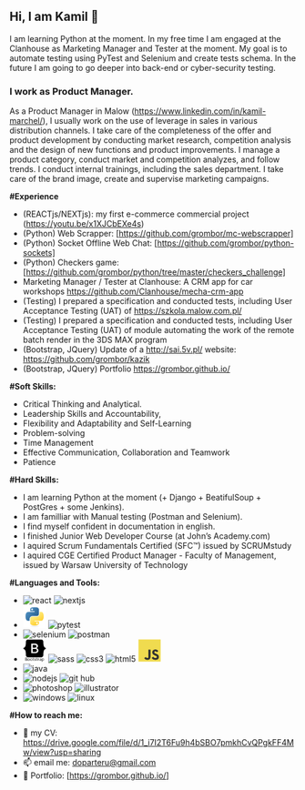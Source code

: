 ## Hi, I am Kamil 🤗
I am learning Python at the moment. In my free time I am engaged at the Clanhouse as Marketing Manager and Tester at the moment. My goal is to automate testing using PyTest and Selenium and create tests schema. In the future I am going to go deeper into back-end or cyber-security testing.

### I work as Product Manager. ###
As a Product Manager in Malow (https://www.linkedin.com/in/kamil-marchel/), I usually work on the use of leverage in sales in various distribution channels. I take care of the completeness of the offer and product development by conducting market research, competition analysis and the design of new functions and product improvements. I manage a product category, conduct market and competition analyzes, and follow trends. I conduct internal trainings, including the sales department. I take care of the brand image, create and supervise marketing campaigns.

<!--
**grombor/grombor** is a ✨ _special_ ✨ repository because its `README.md` (this file) appears on your GitHub profile.

Here are some ideas to get you started:

- 🔭 I’m currently working on ...
- 🌱 I’m currently learning ...
- 👯 I’m looking to collaborate on ...
- 🤔 I’m looking for help with ...
- 💬 Ask me about ...
- 📫 How to reach me: ...
- 😄 Pronouns: ...
- ⚡ Fun fact: ...
-->

**#Experience**
- (REACTjs/NEXTjs): my first e-commerce commercial project (https://youtu.be/x1XJCbEXe4s)
- (Python) Web Scrapper: [https://github.com/grombor/mc-webscrapper]
- (Python) Socket Offline Web Chat: [https://github.com/grombor/python-sockets]
- (Python) Checkers game: [https://github.com/grombor/python/tree/master/checkers_challenge]
- Marketing Manager / Tester at Clanhouse: A CRM app for car workshops https://github.com/Clanhouse/mecha-crm-app
- (Testing) I prepared a specification and conducted tests, including User Acceptance Testing (UAT) of https://szkola.malow.com.pl/
- (Testing) I prepared a specification and conducted tests, including User Acceptance Testing (UAT) of module automating the work of the remote batch render in the 3DS MAX program
- (Bootstrap, JQuery) Update of a http://sai.5v.pl/ website: https://github.com/grombor/kazik
- (Bootstrap, JQuery) Portfolio https://grombor.github.io/

**#Soft Skills:**
- Critical Thinking and Analytical.
- Leadership Skills and Accountability,
- Flexibility and Adaptability and Self-Learning
- Problem-solving
- Time Management
- Effective Communication, Collaboration and Teamwork
- Patience

**#Hard Skills:**
- I am learning Python at the moment (+ Django + BeatifulSoup + PostGres + some Jenkins).
- I am familliar with Manual testing (Postman and Selenium). 
- I find myself confident in documentation in english.
- I finished Junior Web Developer Course (at John’s Academy.com)
- I aquired Scrum Fundamentals Certified (SFC™) issued by SCRUMstudy 
- I aquired CGE Certified Product Manager - Faculty of Management, issued by Warsaw University of Technology

**#Languages and Tools:**
* <img src="https://cdn.jsdelivr.net/gh/devicons/devicon/icons/react/react-original.svg" alt="react" width="40" height="40" /> <img src="https://cdn.jsdelivr.net/gh/devicons/devicon/icons/nextjs/nextjs-original-wordmark.svg" alt="nextjs" width="40" height="40"  />
* <img src="https://github.com/devicons/devicon/blob/master/icons/python/python-original.svg" alt="python" width="40" height="40" /> <img src="https://cdn.jsdelivr.net/gh/devicons/devicon/icons/pytest/pytest-original-wordmark.svg" alt="pytest" width="40" height="40" />
* <img src="https://raw.githubusercontent.com/detain/svg-logos/780f25886640cef088af994181646db2f6b1a3f8/svg/selenium-logo.svg" alt="selenium" width="40" height="40"/> <img src="https://www.vectorlogo.zone/logos/getpostman/getpostman-icon.svg" alt="postman" width="40" height="40"/>
* <img src="https://raw.githubusercontent.com/devicons/devicon/master/icons/bootstrap/bootstrap-plain-wordmark.svg" alt="bootstrap" width="40" height="40"/> <img src="https://cdn.jsdelivr.net/gh/devicons/devicon/icons/sass/sass-original.svg" alt="sass" width="40" height="40"/> <img src="https://cdn.jsdelivr.net/gh/devicons/devicon/icons/css3/css3-original.svg" alt="css3" width="40" height="40"/> <img src="https://cdn.jsdelivr.net/gh/devicons/devicon/icons/html5/html5-original.svg" alt="html5" width="40" height="40"/> <img src="https://raw.githubusercontent.com/devicons/devicon/master/icons/javascript/javascript-original.svg" alt="javascript" width="40" height="40"/>
* <img src="https://cdn.jsdelivr.net/gh/devicons/devicon/icons/java/java-original.svg" alt="java" width="40" height="40" />
* <img src="https://cdn.jsdelivr.net/gh/devicons/devicon/icons/npm/npm-original-wordmark.svg" alt="nodejs" width="40" height="40"/> <img src="https://cdn.jsdelivr.net/gh/devicons/devicon/icons/github/github-original.svg"  alt="git hub" width="40" height="40"/>
* <img src="https://cdn.jsdelivr.net/gh/devicons/devicon/icons/photoshop/photoshop-line.svg" alt="photoshop" width="40" height="40" /> <img src="https://cdn.jsdelivr.net/gh/devicons/devicon/icons/illustrator/illustrator-line.svg" alt="illustrator" width="40" height="40" />
* <img src="https://cdn.jsdelivr.net/gh/devicons/devicon/icons/windows8/windows8-original.svg" alt="windows" width="40" height="40"/> <img src="https://cdn.jsdelivr.net/gh/devicons/devicon/icons/linux/linux-original.svg" alt="linux" width="40" height="40"/>
  

**#How to reach me:**
- 📃 my CV: https://drive.google.com/file/d/1_i7I2T6Fu9h4bSBO7pmkhCvQPgkFF4Mw/view?usp=sharing
- 📫 email me: doparteru@gmail.com
- 🔗 Portfolio: [https://grombor.github.io/]
